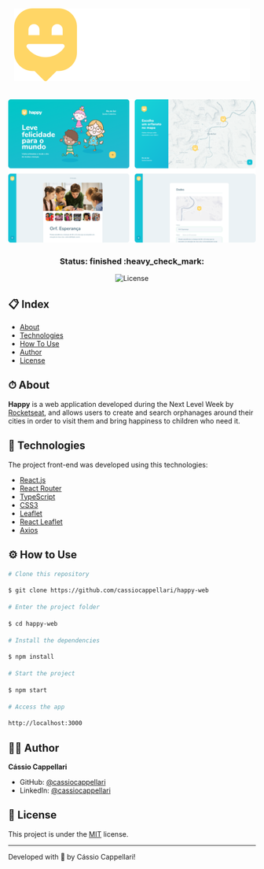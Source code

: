 <h1 align="center">
    <img src="./src/images/logo.svg">
</h1>

<h2 align="center">
    <img src="./src/images/happy-screen.png">
</h2>

<h3 align="center"> 
	Status: finished :heavy_check_mark:
</h3>

<p align="center">

<img alt="License" src="https://img.shields.io/badge/license-MIT-brightgreen">

</p>

## 📋 Index

- [About](#-about)
- [Technologies](#-technologies)
- [How To Use](#-how-to-use)
- [Author](#-author)
- [License](#-license)

## ⏱ About

**Happy** is a web application developed during the Next Level Week by [Rocketseat](https://rocketseat.com.br/), and allows users to create and search orphanages around their cities in order to visit them and bring happiness to children who need it.

## 🤖 Technologies

The project front-end was developed using this technologies:

- [React.js](https://reactjs.org/)
- [React Router](https://reactrouter.com/)
- [TypeScript](https://www.typescriptlang.org/)
- [CSS3](https://developer.mozilla.org/pt-BR/docs/Web/CSS)
- [Leaflet](https://leafletjs.com/)
- [React Leaflet](https://react-leaflet.js.org/)
- [Axios](https://axios-http.com/docs/intro)

## ⚙ How to Use

```bash
# Clone this repository

$ git clone https://github.com/cassiocappellari/happy-web

# Enter the project folder

$ cd happy-web

# Install the dependencies

$ npm install

# Start the project

$ npm start

# Access the app

http://localhost:3000

```

## 👨‍🚀 Author

**Cássio Cappellari**

- GitHub: [@cassiocappellari](https://github.com/cassiocappellari)
- LinkedIn: [@cassiocappellari](https://www.linkedin.com/in/cassiocappellari/)

## 📝 License

This project is under the [MIT](./LICENSE) license.

---

Developed with 💙 by Cássio Cappellari!
